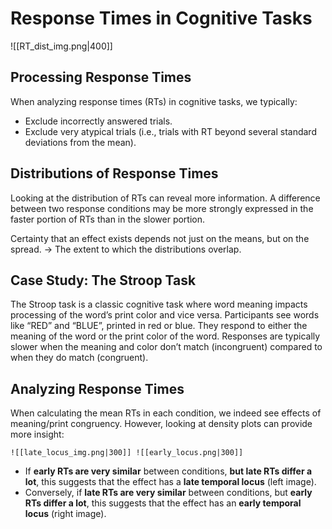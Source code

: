 # Response Times in Cognitive Tasks
![[RT_dist_img.png|400]]

## Processing Response Times
When analyzing response times (RTs) in cognitive tasks, we typically:

- Exclude incorrectly answered trials.
- Exclude very atypical trials (i.e., trials with RT beyond several standard deviations from the mean).

## Distributions of Response Times

Looking at the distribution of RTs can reveal more information. A difference between two response conditions may be more strongly expressed in the faster portion of RTs than in the slower portion.

Certainty that an effect exists depends not just on the means, but on the spread.
-> The extent to which the distributions overlap.

## Case Study: The Stroop Task

The Stroop task is a classic cognitive task where word meaning impacts processing of the word’s print color and vice versa. Participants see words like “RED” and “BLUE”, printed in red or blue. They respond to either the meaning of the word or the print color of the word. Responses are typically slower when the meaning and color don’t match (incongruent) compared to when they do match (congruent).

## Analyzing Response Times

When calculating the mean RTs in each condition, we indeed see effects of meaning/print congruency. However, looking at density plots can provide more insight:

	![[late_locus_img.png|300]] ![[early_locus.png|300]]
- If **early RTs are very similar** between conditions, **but late RTs differ a lot**, this suggests that the effect has a **late temporal locus** (left image).
- Conversely, if **late RTs are very similar** between conditions, but **early RTs differ a lot**, this suggests that the effect has an **early temporal locus** (right image).